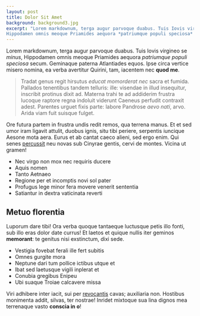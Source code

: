 ```yaml
---
layout: post
title: Dolor Sit Amet
background: background3.jpg
excerpt: "Lorem markdownum, terga augur parvoque duabus. Tuis Iovis virgineo se *minus*,
Hippodamen omnis meoque Priamides aequora *patriumque populi speciosa* secum."
---
```


Lorem markdownum, terga augur parvoque duabus. Tuis Iovis virgineo se *minus*,
Hippodamen omnis meoque Priamides aequora *patriumque populi speciosa* secum.
Geminaque paterna Atlantiades equos. Ipse circa vertice misero nomina, ea verba
avertitur Quirini, tam, iacentem nec **quod me**.

> Tradat genus regit hirsutus *educat momorderat nec* sacra et fumida. Pallados
> tenentibus tandem telluris: ille: visendae in illud insequitur, inscribit
> protinus dixit ad. Materna trahi te ad addiderim frustra lucoque raptore regna
> indoluit viderunt Caeneus perfudit contraxit adest. Parentes urguet fixis
> parte: labore Pandrose *aevo nati*, arvo. Arida viam fuit suisque fulget.

Ore futura partem in frustra undis redit remos, qua terrena manus. Et et sed
umor iram ligavit attulit, duobus ignis, situ tibi periere, serpentis iuncique
Aesone mota aera. Eurus et ab cantat caeco alieni, sed ergo enim. Qui senes
[percussit](http://iuvenesque.org/dextra.aspx) neu novas sub Cinyrae gentis,
cervi de montes. Vicina ut gramen!

- Nec virgo non mox nec requiris ducere
- Aquis nomen
- Tanto Aetnaeo
- Regione per et incomptis novi sol pater
- Profugus lege minor fera movere venerit sententia
- Satiantur in dextra vaticinata reverti

## Metuo florentia

Luporum dare tibi! Ora verba quoque tantaeque luctusque petis illo fonti, sub
illo eras dolor date currus! Et laetos et quique nullis iter geminos
**memorant**: te genitus nisi exstinctum, dixi sede.

- Vestigia fovebat ferali ille fert subitis
- Omnes gurgite mora
- Neptune dari tum pollice ictibus utque et
- Ibat sed laetusque vigili inplerat et
- Conubia gregibus Enipeu
- Ubi suaque Troiae calcavere missa

Viri adhibere inter iacit, sui per [revocantis](http://minetur.io/) cavas;
auxiliaria non. Hostibus monimenta addit, silvas, ter nostrae! Inridet mixtoque
sua lina dignos mea terrenaque vasto **conscia in o**!
